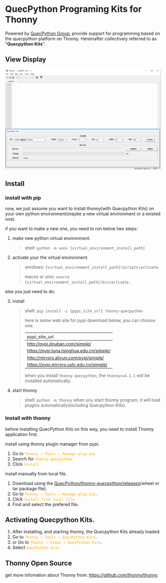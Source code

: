 # QuecPython Programing Kits for Thonny

Powered by [QuecPython Group](https://python.quectel.com/), provide support for programming based on the quecpython platform on Thonny. Hereinafter collectively referred to as "**Quecpython Kits**".

## View Display

![](./images/qpy_view.png)

## Install

### install with pip

now, we just assume you want to install thonny(with Quecpython Kits) on your own python environment(maybe a new virtual environment or a existed one).

if you want to make a new one, you need to run below two steps:

1. make new python virtual environment.

   > shell: `python -m venv {virtual_environment_install_path}`

2. activate your the virtual environment.

   > windows:  `{virtual_environment_install_path}\Scripts\activate`.
   >
   > macos or unix:  `source {virtual_environment_install_path}/bin/activate` .

else you just need to do:

3. install

    > shell: `pip install -i {pypi_site_url} thonny-quecpython`
    >
    > here is some web site for pypi download below, you can choose one.
    >
    > | pypi_site_url                             |
    > | ----------------------------------------- |
    > | http://pypi.douban.com/simple/            |
    > | https://pypi.tuna.tsinghua.edu.cn/simple/ |
    > | http://mirrors.aliyun.com/pypi/simple/    |
    > | https://pypi.mirrors.ustc.edu.cn/simple/  |
    >
    > when you install `thonny-quecpython`, the `thonny>=4.1.1` will be installed automatically.

1. start thonny

   > shell: `python -m thonny`
   > when you start thonny program, it will load plugins automatically(including Quecpython Kits).

### Install with thonny

before installing QuecPython Kits on this way, you need to install Thonny application first.

install using thonny plugin manager from pypi.

1. Go to <font color='orange'>`Thonny → Tools → Manage plug-ins`</font>
2. Search for <font color='orange'>`thonny-quecpython`</font>
3. Click <font color='orange'>`Install`</font>

install manually from local file.

1. Download using the [QuecPython/thonny-quecpython/releases](https://github.com/QuecPython/thonny-quecpython/releases)(wheel or tar package file).
2. Go to  <font color='orange'>`Thonny → Tools → Manage plug-ins…`</font>
3. Click <font color='orange'>`Install from local file`</font>
4. Find and select the prefered file.

## Activating Quecpython Kits.

1. After installing, and starting thonny, the Quecpython Kits already loaded.
2. Go to <font color='orange'>`Thonny → Tools → QuecPython Kits`</font>.
3. or Go to <font color='orange'>`Thonny → Views → QuecPython Kits`</font>.
4. Select <font color='orange'>`QuecPython Kits`</font>

## Thonny Open Source

get more infomation about Thonny from: https://github.com/thonny/thonny.